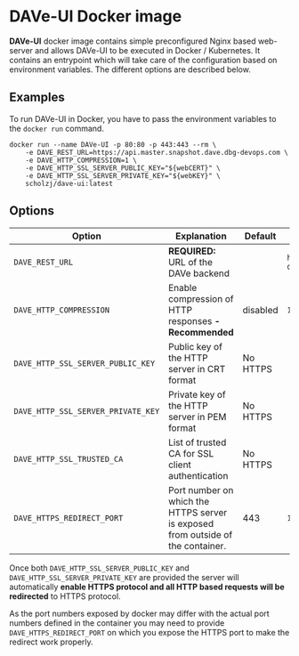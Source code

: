 # DAVe-UI Docker image

**DAVe-UI** docker image contains simple preconfigured Nginx based web-server and allows DAVe-UI to be executed in Docker / Kubernetes. It contains an entrypoint which will 
take care of the configuration based on environment variables. The different options are described below.

## Examples

To run DAVe-UI in Docker, you have to pass the environment variables to the `docker run` command.

```
docker run --name DAVe-UI -p 80:80 -p 443:443 --rm \
    -e DAVE_REST_URL=https://api.master.snapshot.dave.dbg-devops.com \
    -e DAVE_HTTP_COMPRESSION=1 \
    -e DAVE_HTTP_SSL_SERVER_PUBLIC_KEY="${webCERT}" \
    -e DAVE_HTTP_SSL_SERVER_PRIVATE_KEY="${webKEY}" \
    scholzj/dave-ui:latest
```

## Options
| Option | Explanation | Default | Example |
|--------|-------------|---------|---------|
| `DAVE_REST_URL` | **REQUIRED:** URL of the DAVe backend | | `https://api.master.snapshot.dave.dbg-devops.com` |
| `DAVE_HTTP_COMPRESSION` | Enable compression of HTTP responses **- Recommended** | disabled | `1` |
| `DAVE_HTTP_SSL_SERVER_PUBLIC_KEY` | Public key of the HTTP server in CRT format | No HTTPS | |
| `DAVE_HTTP_SSL_SERVER_PRIVATE_KEY` | Private key of the HTTP server in PEM format | No HTTPS | |
| `DAVE_HTTP_SSL_TRUSTED_CA` | List of trusted CA for SSL client authentication | No HTTPS | |
| `DAVE_HTTPS_REDIRECT_PORT` | Port number on which the HTTPS server is exposed from outside of the container. | 443 | `15123` |

Once both `DAVE_HTTP_SSL_SERVER_PUBLIC_KEY` and `DAVE_HTTP_SSL_SERVER_PRIVATE_KEY` are provided the server will 
automatically **enable HTTPS protocol and all HTTP based requests will be redirected** to HTTPS protocol.
 
As the port numbers exposed by docker may differ with the actual port numbers defined in the container you may need 
to provide `DAVE_HTTPS_REDIRECT_PORT` on which you expose the HTTPS port to make the redirect work properly.  